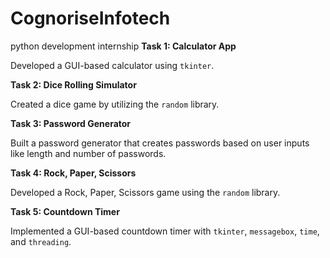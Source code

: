 # CognoriseInfotech
python development internship
**Task 1: Calculator App**  

Developed a GUI-based calculator using `tkinter`.



**Task 2: Dice Rolling Simulator**  

Created a dice game by utilizing the `random` library.



**Task 3: Password Generator**  

Built a password generator that creates passwords based on user inputs like length and number of passwords.



**Task 4: Rock, Paper, Scissors**  

Developed a Rock, Paper, Scissors game using the `random` library.



**Task 5: Countdown Timer**  

Implemented a GUI-based countdown timer with `tkinter`, `messagebox`, `time`, and `threading`.
